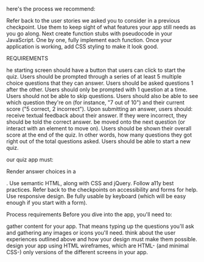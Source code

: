 here's the process we recommend:

Refer back to the user stories we asked you to consider in a previous checkpoint. Use them to keep sight of what features your app still needs as you go along.
Next create function stubs with pseudocode in your JavaScript.
One by one, fully implement each function.
Once your application is working, add CSS styling to make it look good.




REQUIREMENTS

he starting screen should have a button that users can click to start the quiz.
Users should be prompted through a series of at least 5 multiple choice questions that they can answer.
Users should be asked questions 1 after the other.
Users should only be prompted with 1 question at a time.
Users should not be able to skip questions.
Users should also be able to see which question they're on (for instance, "7 out of 10") and their current score ("5 correct, 2 incorrect").
Upon submitting an answer, users should:
receive textual feedback about their answer. If they were incorrect, they should be told the correct answer.
be moved onto the next question (or interact with an element to move on).
Users should be shown their overall score at the end of the quiz. In other words, how many questions they got right out of the total questions asked.
Users should be able to start a new quiz.


our quiz app must:

Render answer choices in a <form>.
Use semantic HTML, along with CSS and jQuery.
Follow a11y best practices.
Refer back to the checkpoints on accessibility and forms for help.
Use responsive design.
Be fully usable by keyboard (which will be easy enough if you start with a form).

Process requirements
Before you dive into the app, you'll need to:

gather content for your app. That means typing up the questions you'll ask and gathering any images or icons you'll need.
think about the user experiences outlined above and how your design must make them possible.
design your app using HTML wireframes, which are HTML- (and minimal CSS-) only versions of the different screens in your app.


